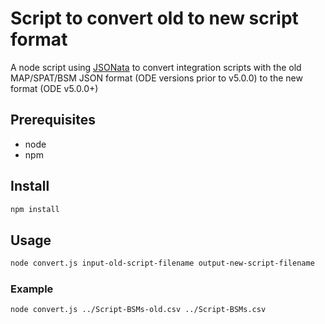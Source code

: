 # Script to convert old to new script format

A node script using [JSONata](https://jsonata.org/) to convert integration scripts with the old MAP/SPAT/BSM JSON format (ODE versions prior to v5.0.0) to the new format (ODE v5.0.0+)

## Prerequisites

* node
* npm

## Install

```bash
npm install
```

## Usage

```bash
node convert.js input-old-script-filename output-new-script-filename
```

### Example

```bash
node convert.js ../Script-BSMs-old.csv ../Script-BSMs.csv
```
